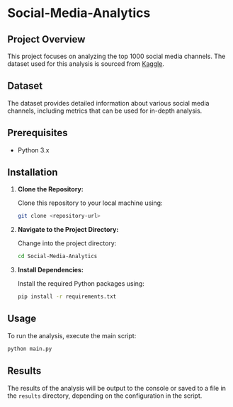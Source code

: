 # Social-Media-Analytics

## Project Overview

This project focuses on analyzing the top 1000 social media channels. The dataset used for this analysis is sourced from [Kaggle](https://www.kaggle.com/datasets/ramjasmaurya/top-1000-social-media-channels).

## Dataset

The dataset provides detailed information about various social media channels, including metrics that can be used for in-depth analysis.

## Prerequisites

- Python 3.x

## Installation

1. **Clone the Repository:**

   Clone this repository to your local machine using:

   ```bash
   git clone <repository-url>
   ```

2. **Navigate to the Project Directory:**

   Change into the project directory:

   ```bash
   cd Social-Media-Analytics
   ```

3. **Install Dependencies:**

   Install the required Python packages using:

   ```bash
   pip install -r requirements.txt
   ```

## Usage

To run the analysis, execute the main script:

```bash
python main.py
```

## Results

The results of the analysis will be output to the console or saved to a file in the `results` directory, depending on the configuration in the script.